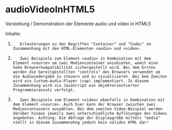 # audioVideoInHTML5
Vorstellung / Demonstration der Elemente audio und video in HTML5

Inhalte:
1.        Erleuterungen zu den Begriffen "Container" und "Codec" im Zusammenhang mit den HTML-Elementen <audio> und <video>.
2.        Zwei Beispiele zum Element <audio> in Kombination mit dem Element <source> um zwei Mediencontainer anzubieten, womit eine hohe Browserkompatibilität sichergestellt wird. Bei dem Ersten werden die bereitgestellten "controls" des Browsers verwendet um die Audiwiedergabe zu steuern und zu visualisieren. Bei bem Zweiten wird ein Custom-Audio-Player (cap) implementiert. In diesem Zusammenhang wird via JavaScript ein objektorientierter Programmieransatz verfolgt.
3.        Zwei Beispiele zum Element <video> ebenfalls in Kombination mit dem Element <source>. Auch hier kann der Browser zwischen zwei Mediencontainern auswählen. Bei dem zweiten Video-Beispiel werden darüber hinaus jeweils zwei unterschiedliche Auflösungen des Videos angeboten. Achtung: Die Abfrage der Displaygröße mittels "media" stellt in diesem Zusammenahng jedoch kein valides HTML dar!
